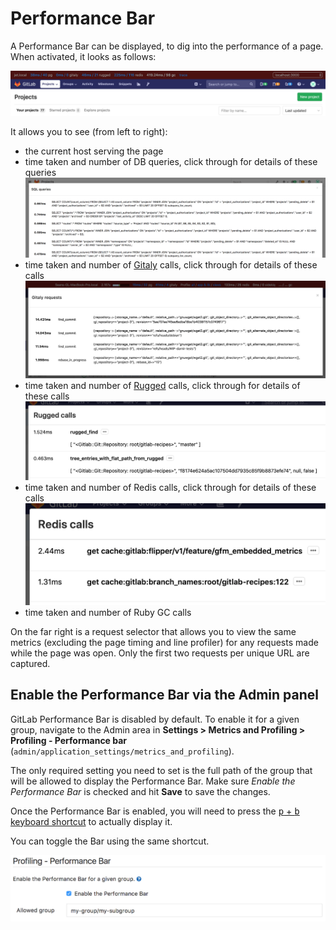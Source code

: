 # Performance Bar

A Performance Bar can be displayed, to dig into the performance of a page. When
activated, it looks as follows:

![Performance Bar](img/performance_bar.png)

It allows you to see (from left to right):

- the current host serving the page
- time taken and number of DB queries, click through for details of these queries
  ![SQL profiling using the Performance Bar](img/performance_bar_sql_queries.png)
- time taken and number of [Gitaly] calls, click through for details of these calls
  ![Gitaly profiling using the Performance Bar](img/performance_bar_gitaly_calls.png)
- time taken and number of [Rugged] calls, click through for details of these calls
  ![Rugged profiling using the Performance Bar](img/performance_bar_rugged_calls.png)
- time taken and number of Redis calls, click through for details of these calls
  ![Redis profiling using the Performance Bar](img/performance_bar_redis_calls.png)
- time taken and number of Ruby GC calls

On the far right is a request selector that allows you to view the same metrics
(excluding the page timing and line profiler) for any requests made while the
page was open. Only the first two requests per unique URL are captured.

## Enable the Performance Bar via the Admin panel

GitLab Performance Bar is disabled by default. To enable it for a given group,
navigate to the Admin area in **Settings > Metrics and Profiling > Profiling - Performance bar**
(`admin/application_settings/metrics_and_profiling`).

The only required setting you need to set is the full path of the group that
will be allowed to display the Performance Bar.
Make sure _Enable the Performance Bar_ is checked and hit
**Save** to save the changes.

Once the Performance Bar is enabled, you will need to press the [<kbd>p</kbd> +
<kbd>b</kbd> keyboard shortcut](../../../workflow/shortcuts.md) to actually
display it.

You can toggle the Bar using the same shortcut.

![GitLab Performance Bar Admin Settings](img/performance_bar_configuration_settings.png)

[Gitaly]: ../../gitaly/index.md
[Rugged]: ../../high_availability/nfs.md#improving-nfs-performance-with-gitlab
